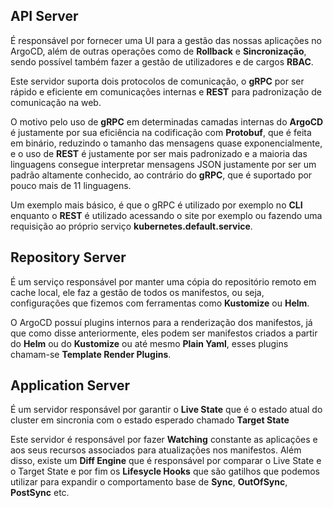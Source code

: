 ## API Server

É responsável por fornecer uma UI para a gestão das nossas aplicações no ArgoCD, além de outras operações como de **Rollback** e **Sincronização**, sendo possível também fazer a gestão de utilizadores e de cargos **RBAC**. 

Este servidor suporta dois protocolos de comunicação, o **gRPC** por ser rápido e eficiente em comunicações internas e **REST** para padronização de comunicação na web. 

O motivo pelo uso de **gRPC** em determinadas camadas internas do **ArgoCD** é justamente por sua eficiência na codificação com **Protobuf**, que é feita em binário, reduzindo o tamanho das mensagens quase exponencialmente, e o uso de **REST** é justamente por ser mais padronizado e a maioria das linguagens consegue interpretar mensagens JSON justamente por ser um padrão altamente conhecido, ao contrário do **gRPC**, que é suportado por pouco mais de 11 linguagens.

Um exemplo mais básico, é que o gRPC é utilizado por exemplo no **CLI** enquanto o **REST** é utilizado acessando o site por exemplo ou fazendo uma requisição ao próprio serviço **kubernetes.default.service**.

## Repository Server

É um serviço responsável por manter uma cópia do repositório remoto em cache local, ele faz a gestão de todos os manifestos, ou seja, configurações que fizemos com ferramentas como **Kustomize** ou **Helm**.

O ArgoCD possuí plugins internos para a renderização dos manifestos, já que como disse anteriormente, eles podem ser manifestos criados a partir do **Helm** ou do **Kustomize** ou até mesmo **Plain Yaml**, esses plugins chamam-se **Template Render Plugins**.

## Application Server

É um servidor responsável por garantir o **Live State** que é o estado atual do cluster em sincronia com o estado esperado chamado **Target State**

Este servidor é responsável por fazer **Watching** constante as aplicações e aos seus recursos associados para atualizações nos manifestos. Além disso, existe um **Diff Engine** que é responsável por comparar o Live State e o Target State e por fim os **Lifesycle Hooks** que são gatilhos que podemos utilizar para expandir o comportamento base de **Sync**, **OutOfSync**, **PostSync** etc.







